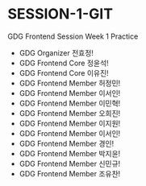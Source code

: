 # SESSION-1-GIT

GDG Frontend Session Week 1 Practice

- GDG Organizer 전효정!
- GDG Frontend Core 정윤석!
- GDG Frontend Core 이유진!
- GDG Frontend Member 허정민!
- GDG Frontend Member 이서인!
- GDG Frontend Member 이민혁!
- GDG Frontend Member 오희진!
- GDG Frontend Member 이지원!
- GDG Frontend Member 이서인!
- GDG Frontend Member 경인!
- GDG Frontend Member 박지윤!
- GDG Frontend Member 신민규!
- GDG Frontend Member 조유찬!

